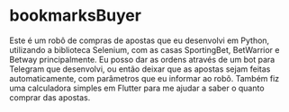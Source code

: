 # bookmarksBuyer
Este é um robô de compras de apostas que eu desenvolvi em Python, utilizando a biblioteca Selenium, com as casas SportingBet, BetWarrior e Betway principalmente. Eu posso dar as ordens através de um bot para Telegram que desenvolvi, ou então deixar que as apostas sejam feitas automaticamente, com parâmetros que eu informar ao robô. Também fiz uma calculadora simples em Flutter para me ajudar a saber o quanto comprar das apostas.
